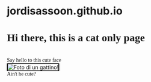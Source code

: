 # jordisassoon.github.io
<html>
 <head>
 <style>
  .city{
  border: 2px solid black;
  }
  .char{
  font-family: verdana;
  }
 </style>
 </head>
<body>
<h1 class="char">Hi there, this is a cat only page</h1><br>
<p1 class="char">Say hello to this cute face</p1>
 <br>
<img class="city" src="https://l43.cdn-news30.it/blobs/full/7/4/3/4/7434ef32-01c2-4b68-9131-30d314480ef0.jpg?_636151186751407226" alt="Foto di un gattino!">
 <br>
<p1 class="char">Ain't he cute?</p1>
</body>
</html>
